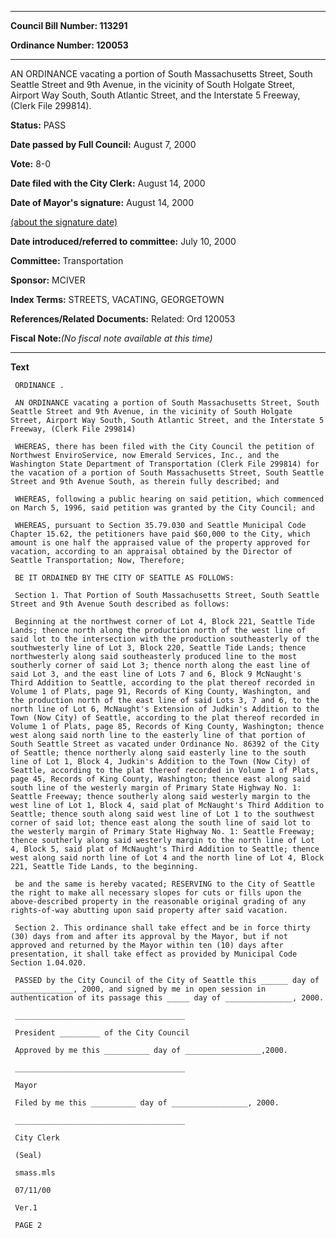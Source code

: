 

********

**Council Bill Number: 113291**
   
**Ordinance Number: 120053**
********

 AN ORDINANCE vacating a portion of South Massachusetts Street, South Seattle Street and 9th Avenue, in the vicinity of South Holgate Street, Airport Way South, South Atlantic Street, and the Interstate 5 Freeway, (Clerk File 299814).

**Status:** PASS
   
**Date passed by Full Council:** August 7, 2000
   
**Vote:** 8-0
   
**Date filed with the City Clerk:** August 14, 2000
   
**Date of Mayor's signature:** August 14, 2000
   
[(about the signature date)](/~public/approvaldate.htm)
   
   
   
**Date introduced/referred to committee:** July 10, 2000
   
**Committee:** Transportation
   
**Sponsor:** MCIVER
   
   
**Index Terms:** STREETS, VACATING, GEORGETOWN

**References/Related Documents:** Related: Ord 120053

**Fiscal Note:**_(No fiscal note available at this time)_

********

**Text**
   
```
 ORDINANCE .

 AN ORDINANCE vacating a portion of South Massachusetts Street, South Seattle Street and 9th Avenue, in the vicinity of South Holgate Street, Airport Way South, South Atlantic Street, and the Interstate 5 Freeway, (Clerk File 299814)

 WHEREAS, there has been filed with the City Council the petition of Northwest EnviroService, now Emerald Services, Inc., and the Washington State Department of Transportation (Clerk File 299814) for the vacation of a portion of South Massachusetts Street, South Seattle Street and 9th Avenue South, as therein fully described; and

 WHEREAS, following a public hearing on said petition, which commenced on March 5, 1996, said petition was granted by the City Council; and

 WHEREAS, pursuant to Section 35.79.030 and Seattle Municipal Code Chapter 15.62, the petitioners have paid $60,000 to the City, which amount is one half the appraised value of the property approved for vacation, according to an appraisal obtained by the Director of Seattle Transportation; Now, Therefore;

 BE IT ORDAINED BY THE CITY OF SEATTLE AS FOLLOWS:

 Section 1. That Portion of South Massachusetts Street, South Seattle Street and 9th Avenue South described as follows:

 Beginning at the northwest corner of Lot 4, Block 221, Seattle Tide Lands; thence north along the production north of the west line of said lot to the intersection with the production southeasterly of the southwesterly line of Lot 3, Block 220, Seattle Tide Lands; thence northwesterly along said southeasterly produced line to the most southerly corner of said Lot 3; thence north along the east line of said Lot 3, and the east line of Lots 7 and 6, Block 9 McNaught's Third Addition to Seattle, according to the plat thereof recorded in Volume 1 of Plats, page 91, Records of King County, Washington, and the production north of the east line of said Lots 3, 7 and 6, to the north line of Lot 6, McNaught's Extension of Judkin's Addition to the Town (Now City) of Seattle, according to the plat thereof recorded in Volume 1 of Plats, page 85, Records of King County, Washington; thence west along said north line to the easterly line of that portion of South Seattle Street as vacated under Ordinance No. 86392 of the City of Seattle; thence northerly along said easterly line to the south line of Lot 1, Block 4, Judkin's Addition to the Town (Now City) of Seattle, according to the plat thereof recorded in Volume 1 of Plats, page 45, Records of King County, Washington; thence east along said south line of the westerly margin of Primary State Highway No. 1: Seattle Freeway; thence southerly along said westerly margin to the west line of Lot 1, Block 4, said plat of McNaught's Third Addition to Seattle; thence south along said west line of Lot 1 to the southwest corner of said lot; thence east along the south line of said lot to the westerly margin of Primary State Highway No. 1: Seattle Freeway; thence southerly along said westerly margin to the north line of Lot 4, Block 5, said plat of McNaught's Third Addition to Seattle; thence west along said north line of Lot 4 and the north line of Lot 4, Block 221, Seattle Tide Lands, to the beginning.

 be and the same is hereby vacated; RESERVING to the City of Seattle the right to make all necessary slopes for cuts or fills upon the above-described property in the reasonable original grading of any rights-of-way abutting upon said property after said vacation.

 Section 2. This ordinance shall take effect and be in force thirty (30) days from and after its approval by the Mayor, but if not approved and returned by the Mayor within ten (10) days after presentation, it shall take effect as provided by Municipal Code Section 1.04.020.

 PASSED by the City Council of the City of Seattle this ______ day of ______________, 2000, and signed by me in open session in authentication of its passage this _____ day of _______________, 2000.

 ______________________________________

 President _________ of the City Council

 Approved by me this __________ day of _________________,2000.

 ______________________________________

 Mayor

 Filed by me this __________ day of _________________, 2000.

 ______________________________________

 City Clerk

 (Seal)

 smass.mls

 07/11/00

 Ver.1

 PAGE 2

```

